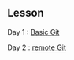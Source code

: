 ## Lesson

Day 1 : [Basic Git](https://github.com/mhuntoa/NFinternGangster/blob/master/day1/day1.md)

Day 2 : [remote Git](https://github.com/mhuntoa/NFinternGangster/blob/master/day2/day2.md)
